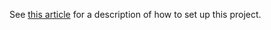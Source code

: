 See [this article](https://ramonaridgewell.wordpress.com/2017/04/10/my-javascript-journey-basic-es6-browser-skeleton/) for a description of how to set up this project.